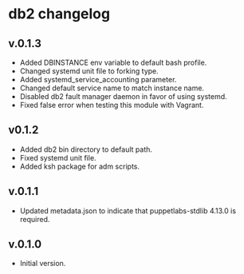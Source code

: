 # db2 changelog

## v.0.1.3
+ Added DBINSTANCE env variable to default bash profile.
+ Changed systemd unit file to forking type.
+ Added systemd_service_accounting parameter.
+ Changed default service name to match instance name.
+ Disabled db2 fault manager daemon in favor of using systemd.
+ Fixed false error when testing this module with Vagrant.

## v0.1.2
+ Added db2 bin directory to default path.
+ Fixed systemd unit file.
+ Added ksh package for adm scripts.

## v.0.1.1
+ Updated metadata.json to indicate that puppetlabs-stdlib 4.13.0 is required.

## v.0.1.0
+ Initial version.
